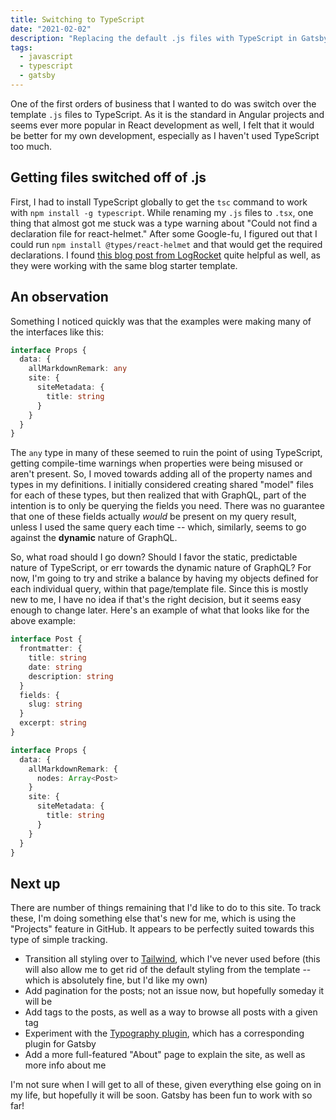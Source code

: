 ```yaml
---
title: Switching to TypeScript
date: "2021-02-02"
description: "Replacing the default .js files with TypeScript in Gatsby"
tags:
  - javascript
  - typescript
  - gatsby
---
```


One of the first orders of business that I wanted to do was switch over the template `.js` files to TypeScript. As it is the standard in Angular projects and seems ever more popular in React development as well, I felt that it would be better for my own development, especially as I haven't used TypeScript too much.

## Getting files switched off of .js

First, I had to install TypeScript globally to get the `tsc` command to work with `npm install -g typescript`. While renaming my `.js` files to `.tsx`, one thing that almost got me stuck was a type warning about "Could not find a declaration file for react-helmet." After some Google-fu, I figured out that I could run `npm install @types/react-helmet` and that would get the required declarations. I found [this blog post from LogRocket](https://blog.logrocket.com/set-up-a-typescript-gatsby-app/) quite helpful as well, as they were working with the same blog starter template.

## An observation

Something I noticed quickly was that the examples were making many of the interfaces like this:

```ts
interface Props {
  data: {
    allMarkdownRemark: any
    site: {
      siteMetadata: {
        title: string
      }
    }
  }
}
```

The `any` type in many of these seemed to ruin the point of using TypeScript, getting compile-time warnings when properties were being misused or aren't present. So, I moved towards adding all of the property names and types in my definitions. I initially considered creating shared "model" files for each of these types, but then realized that with GraphQL, part of the intention is to only be querying the fields you need. There was no guarantee that one of these fields actually _would_ be present on my query result, unless I used the same query each time -- which, similarly, seems to go against the **dynamic** nature of GraphQL.

So, what road should I go down? Should I favor the static, predictable nature of TypeScript, or err towards the dynamic nature of GraphQL? For now, I'm going to try and strike a balance by having my objects defined for each individual query, within that page/template file. Since this is mostly new to me, I have no idea if that's the right decision, but it seems easy enough to change later. Here's an example of what that looks like for the above example:

```ts
interface Post {
  frontmatter: {
    title: string
    date: string
    description: string
  }
  fields: {
    slug: string
  }
  excerpt: string
}

interface Props {
  data: {
    allMarkdownRemark: {
      nodes: Array<Post>
    }
    site: {
      siteMetadata: {
        title: string
      }
    }
  }
}
```

## Next up

There are number of things remaining that I'd like to do to this site. To track these, I'm doing something else that's new for me, which is using the "Projects" feature in GitHub. It appears to be perfectly suited towards this type of simple tracking.

- Transition all styling over to [Tailwind](https://tailwindcss.com/), which I've never used before (this will also allow me to get rid of the default styling from the template -- which is absolutely fine, but I'd like my own)
- Add pagination for the posts; not an issue now, but hopefully someday it will be
- Add tags to the posts, as well as a way to browse all posts with a given tag
- Experiment with the [Typography plugin](https://kyleamathews.github.io/typography.js/), which has a corresponding plugin for Gatsby
- Add a more full-featured "About" page to explain the site, as well as more info about me

I'm not sure when I will get to all of these, given everything else going on in my life, but hopefully it will be soon. Gatsby has been fun to work with so far!
